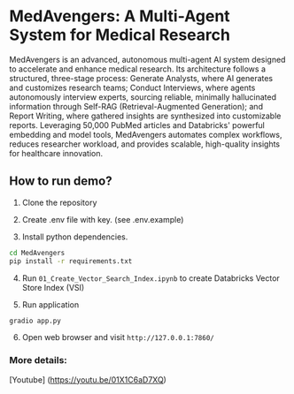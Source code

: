 # MedAvengers: A Multi-Agent System for Medical Research

MedAvengers is an advanced, autonomous multi-agent AI system designed to accelerate and enhance medical research. Its architecture follows a structured, three-stage process: Generate Analysts, where AI generates and customizes research teams; Conduct Interviews, where agents autonomously interview experts, sourcing reliable, minimally hallucinated information through Self-RAG (Retrieval-Augmented Generation); and Report Writing, where gathered insights are synthesized into customizable reports. Leveraging 50,000 PubMed articles and Databricks' powerful embedding and model tools, MedAvengers automates complex workflows, reduces researcher workload, and provides scalable, high-quality insights for healthcare innovation.

## How to run demo?

1. Clone the repository

2. Create .env file with key. (see .env.example)

3. Install python dependencies.

```bash
cd MedAvengers
pip install -r requirements.txt
```

4. Run `01_Create_Vector_Search_Index.ipynb` to create Databricks Vector Store Index (VSI)

5. Run application
```bash
gradio app.py
```
6. Open web browser and visit `http://127.0.0.1:7860/`

### More details:

[Youtube] (https://youtu.be/01X1C6aD7XQ)

